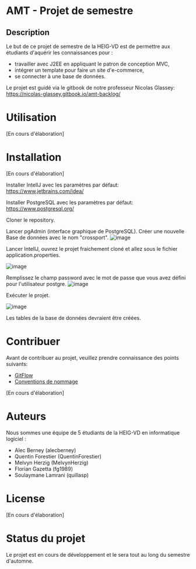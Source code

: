 # AMT - Projet de semestre

## Description 

Le but de ce projet de semestre de la HEIG-VD est de permettre aux étudiants
d'aquérir les connaissances pour :

- travailler avec J2EE en appliquant le patron de conception MVC,
- intégrer un template pour faire un site d'e-commerce,
- se connecter à une base de données.

Le projet est guidé via le gitbook de notre professeur Nicolas Glassey:
https://nicolas-glassey.gitbook.io/amt-backlog/

# Utilisation

[En cours d'élaboration]

# Installation

[En cours d'élaboration]

Installer IntellJ avec les paramètres par défaut:
https://www.jetbrains.com/idea/

Installer PostgreSQL avec les paramètres par défaut:
https://www.postgresql.org/

Cloner le repository.

Lancer pgAdmin (interface graphique de PostgreSQL).
Créer une nouvelle Base de données avec le nom "crossport".
![image](https://user-images.githubusercontent.com/61196626/136581154-1049602a-261b-496f-b4e7-4b10c45b0130.png)

Lancer IntellJ, ouvrez le projet fraichement cloné et allez sous le fichier application.properties.

![image](https://user-images.githubusercontent.com/61196626/136580863-9972b7d7-c1f6-42b4-af5d-eee507b1d311.png)

Remplissez le champ password avec le mot de passe que vous avez défini pour l'utilisateur postgre.
![image](https://user-images.githubusercontent.com/61196626/136581346-32020bd2-91b6-45fb-ad2b-3d1444851dcc.png)

Exécuter le projet.

![image](https://user-images.githubusercontent.com/61196626/136580523-6dc9aebd-26fa-4706-9b22-603eda280234.png)

Les tables de la base de données devraient être créées.


# Contribuer

Avant de contribuer au projet, veuillez prendre connaissance des points suivants:
* [GitFlow](https://github.com/Quillasp/AMT-Semester-Project/wiki/Workflow-git)
* [Conventions de nommage](https://github.com/Quillasp/AMT-Semester-Project/wiki/Conventions-de-nommage)

[En cours d'élaboration]

# Auteurs

Nous sommes une équipe de 5 étudiants de la HEIG-VD en informatique logiciel :

- Alec Berney (alecberney)
- Quentin Forestier (QuentinForestier)
- Melvyn Herzig (MelvynHerzig)
- Florian Gazetta (fg1989)
- Soulaymane Lamrani (quillasp)

# License

[En cours d'élaboration]

# Status du projet

Le projet est en cours de développement et le sera tout au long du semestre
d'automne.
